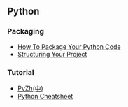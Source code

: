 ## Python

### Packaging
- [How To Package Your Python Code](http://python-packaging.readthedocs.io/en/latest/index.html)
- [Structuring Your Project](http://docs.python-guide.org/en/latest/writing/structure/)

### Tutorial
- [PyZh(中)](http://pyzh.readthedocs.io/en/latest/index.html)
- [Python Cheatsheet](https://www.pythonsheets.com/)

